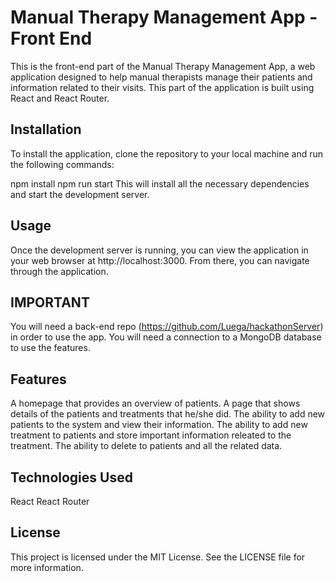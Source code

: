 # Manual Therapy Management App - Front End

This is the front-end part of the Manual Therapy Management App, a web application designed to help manual therapists manage their patients and information related to their visits. This part of the application is built using React and React Router.

## Installation
To install the application, clone the repository to your local machine and run the following commands:

npm install
npm run start
This will install all the necessary dependencies and start the development server.

## Usage
Once the development server is running, you can view the application in your web browser at http://localhost:3000. From there, you can navigate through
the application.

## IMPORTANT
You will need a back-end repo (https://github.com/Luega/hackathonServer) in order to use the app.
You will need a connection to a MongoDB database to use the features.

## Features
A homepage that provides an overview of patients.
A page that shows details of the patients and treatments that he/she did.
The ability to add new patients to the system and view their information.
The ability to add new treatment to patients and store important information releated to the treatment.
The ability to delete to patients and all the related data.

## Technologies Used
React
React Router

## License
This project is licensed under the MIT License. See the LICENSE file for more information.
